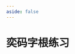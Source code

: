 ```yaml
---
aside: false
---
```

<script setup>
import Train from "@/train/TrainZigen.vue"
</script>

# 奕码字根练习

<Train name="grand_code"/>